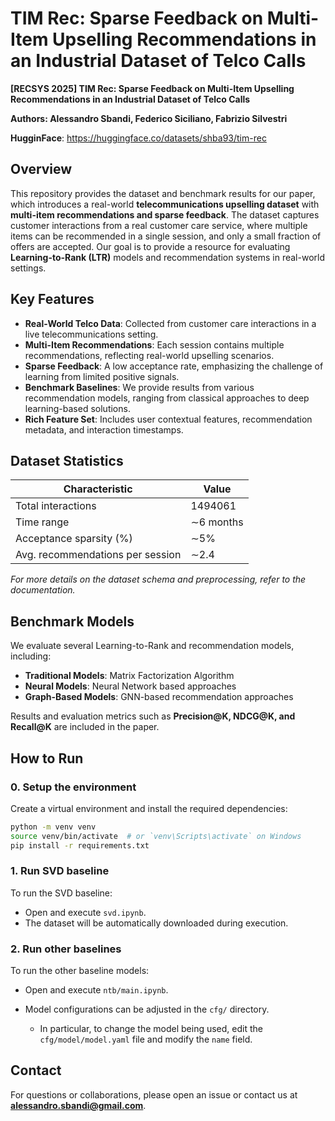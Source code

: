 # TIM Rec: Sparse Feedback on Multi-Item Upselling Recommendations in an Industrial Dataset of Telco Calls


 **[RECSYS 2025] TIM Rec: Sparse Feedback on Multi-Item Upselling Recommendations in an Industrial Dataset of Telco Calls**

 **Authors: Alessandro Sbandi, Federico Siciliano, Fabrizio Silvestri**
 
 **HugginFace**: https://huggingface.co/datasets/shba93/tim-rec

## Overview
This repository provides the dataset and benchmark results for our paper, which introduces a real-world **telecommunications upselling dataset** with **multi-item recommendations and sparse feedback**. The dataset captures customer interactions from a real customer care service, where multiple items can be recommended in a single session, and only a small fraction of offers are accepted. Our goal is to provide a resource for evaluating **Learning-to-Rank (LTR)** models and recommendation systems in real-world settings.

## Key Features
- **Real-World Telco Data**: Collected from customer care interactions in a live telecommunications setting.
- **Multi-Item Recommendations**: Each session contains multiple recommendations, reflecting real-world upselling scenarios.
- **Sparse Feedback**: A low acceptance rate, emphasizing the challenge of learning from limited positive signals.
- **Benchmark Baselines**: We provide results from various recommendation models, ranging from classical approaches to deep learning-based solutions.
- **Rich Feature Set**: Includes user contextual features, recommendation metadata, and interaction timestamps.

## Dataset Statistics
| Characteristic | Value |
|--------------|------|
| Total interactions | 1494061 |
| Time range | ∼6 months |
| Acceptance sparsity (%) | ∼5% |
| Avg. recommendations per session | ∼2.4 |

_For more details on the dataset schema and preprocessing, refer to the documentation._

## Benchmark Models
We evaluate several Learning-to-Rank and recommendation models, including:
- **Traditional Models**: Matrix Factorization Algorithm
- **Neural Models**: Neural Network based approaches
- **Graph-Based Models**: GNN-based recommendation approaches

Results and evaluation metrics such as **Precision@K, NDCG@K, and Recall@K** are included in the paper.


## How to Run

### 0. Setup the environment

Create a virtual environment and install the required dependencies:

```bash
python -m venv venv
source venv/bin/activate  # or `venv\Scripts\activate` on Windows
pip install -r requirements.txt
````

### 1. Run SVD baseline

To run the SVD baseline:

* Open and execute `svd.ipynb`.
* The dataset will be automatically downloaded during execution.

### 2. Run other baselines

To run the other baseline models:

* Open and execute `ntb/main.ipynb`.
* Model configurations can be adjusted in the `cfg/` directory.

  * In particular, to change the model being used, edit the `cfg/model/model.yaml` file and modify the `name` field.



## Contact
For questions or collaborations, please open an issue or contact us at **alessandro.sbandi@gmail.com**.

